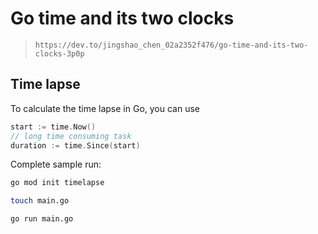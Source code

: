 # Go time and its two clocks

> `https://dev.to/jingshao_chen_02a2352f476/go-time-and-its-two-clocks-3p0p`

## Time lapse

To calculate the time lapse in Go, you can use

```go
start := time.Now()
// long time consuming task
duration := time.Since(start)
```

Complete sample run:

```sh
go mod init timelapse

touch main.go

go run main.go 
```
